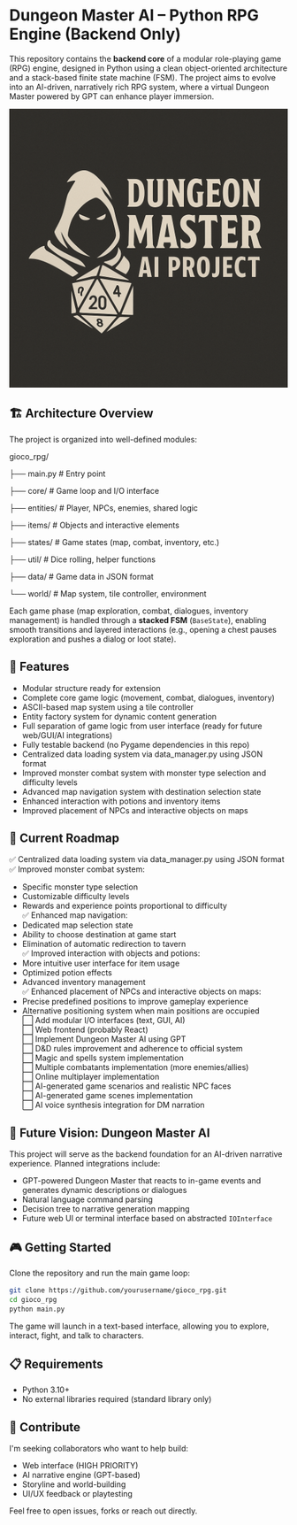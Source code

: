 
# Dungeon Master AI – Python RPG Engine (Backend Only)

This repository contains the **backend core** of a modular role-playing game (RPG) engine, designed in Python using a clean object-oriented architecture and a stack-based finite state machine (FSM). The project aims to evolve into an AI-driven, narratively rich RPG system, where a virtual Dungeon Master powered by GPT can enhance player immersion.

![Descrizione immagine](Image.png)

## 🏗️ Architecture Overview

The project is organized into well-defined modules:

gioco_rpg/

├── main.py # Entry point 

├── core/ # Game loop and I/O interface 

├── entities/ # Player, NPCs, enemies, shared logic 

├── items/ # Objects and interactive elements 

├── states/ # Game states (map, combat, inventory, etc.) 

├── util/ # Dice rolling, helper functions 

├── data/ # Game data in JSON format

└── world/ # Map system, tile controller, environment


Each game phase (map exploration, combat, dialogues, inventory management) is handled through a **stacked FSM** (`BaseState`), enabling smooth transitions and layered interactions (e.g., opening a chest pauses exploration and pushes a dialog or loot state).

## 🔮 Features

- Modular structure ready for extension
- Complete core game logic (movement, combat, dialogues, inventory)
- ASCII-based map system using a tile controller
- Entity factory system for dynamic content generation
- Full separation of game logic from user interface (ready for future web/GUI/AI integrations)
- Fully testable backend (no Pygame dependencies in this repo)
- Centralized data loading system via data_manager.py using JSON format
- Improved monster combat system with monster type selection and difficulty levels
- Advanced map navigation system with destination selection state
- Enhanced interaction with potions and inventory items
- Improved placement of NPCs and interactive objects on maps

## 🚀 Current Roadmap

✅ Centralized data loading system via data_manager.py using JSON format  
✅ Improved monster combat system:  
   - Specific monster type selection  
   - Customizable difficulty levels  
   - Rewards and experience points proportional to difficulty  
✅ Enhanced map navigation:  
   - Dedicated map selection state  
   - Ability to choose destination at game start  
   - Elimination of automatic redirection to tavern  
✅ Improved interaction with objects and potions:  
   - More intuitive user interface for item usage  
   - Optimized potion effects  
   - Advanced inventory management  
✅ Enhanced placement of NPCs and interactive objects on maps:  
   - Precise predefined positions to improve gameplay experience  
   - Alternative positioning system when main positions are occupied  
⬜ Add modular I/O interfaces (text, GUI, AI)  
⬜ Web frontend (probably React)  
⬜ Implement Dungeon Master AI using GPT  
⬜ D&D rules improvement and adherence to official system  
⬜ Magic and spells system implementation  
⬜ Multiple combatants implementation (more enemies/allies)  
⬜ Online multiplayer implementation  
⬜ AI-generated game scenarios and realistic NPC faces  
⬜ AI-generated game scenes implementation  
⬜ AI voice synthesis integration for DM narration  

## 🧠 Future Vision: Dungeon Master AI

This project will serve as the backend foundation for an AI-driven narrative experience. Planned integrations include:

- GPT-powered Dungeon Master that reacts to in-game events and generates dynamic descriptions or dialogues
- Natural language command parsing
- Decision tree to narrative generation mapping
- Future web UI or terminal interface based on abstracted `IOInterface`

## 🎮 Getting Started

Clone the repository and run the main game loop:

```bash
git clone https://github.com/yourusername/gioco_rpg.git
cd gioco_rpg
python main.py
```

The game will launch in a text-based interface, allowing you to explore, interact, fight, and talk to characters.

## 📋 Requirements
- Python 3.10+
- No external libraries required (standard library only)

## 👥 Contribute
I'm seeking collaborators who want to help build:

- Web interface (HIGH PRIORITY)
- AI narrative engine (GPT-based)
- Storyline and world-building
- UI/UX feedback or playtesting

Feel free to open issues, forks or reach out directly.
